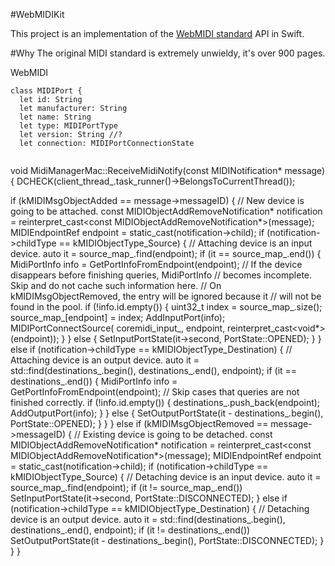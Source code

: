 #WebMIDIKit

This project is an implementation of the [WebMIDI standard](https://www.w3.org/TR/webmidi/) API in Swift.  

#Why
The original MIDI standard is extremely unwieldy, it's over 900 pages.

WebMIDI

```
class MIDIPort {
  let id: String
  let manufacturer: String
  let name: String
  let type: MIDIPortType
  let version: String //?
  let connection: MIDIPortConnectionState
  
```
  
void MidiManagerMac::ReceiveMidiNotify(const MIDINotification* message) {
  DCHECK(client_thread_.task_runner()->BelongsToCurrentThread());

  if (kMIDIMsgObjectAdded == message->messageID) {
    // New device is going to be attached.
    const MIDIObjectAddRemoveNotification* notification =
        reinterpret_cast<const MIDIObjectAddRemoveNotification*>(message);
    MIDIEndpointRef endpoint =
        static_cast<MIDIEndpointRef>(notification->child);
    if (notification->childType == kMIDIObjectType_Source) {
      // Attaching device is an input device.
      auto it = source_map_.find(endpoint);
      if (it == source_map_.end()) {
        MidiPortInfo info = GetPortInfoFromEndpoint(endpoint);
        // If the device disappears before finishing queries, MidiPortInfo
        // becomes incomplete. Skip and do not cache such information here.
        // On kMIDIMsgObjectRemoved, the entry will be ignored because it
        // will not be found in the pool.
        if (!info.id.empty()) {
          uint32_t index = source_map_.size();
          source_map_[endpoint] = index;
          AddInputPort(info);
          MIDIPortConnectSource(
              coremidi_input_, endpoint, reinterpret_cast<void*>(endpoint));
        }
      } else {
        SetInputPortState(it->second, PortState::OPENED);
      }
    } else if (notification->childType == kMIDIObjectType_Destination) {
      // Attaching device is an output device.
      auto it = std::find(destinations_.begin(), destinations_.end(), endpoint);
      if (it == destinations_.end()) {
        MidiPortInfo info = GetPortInfoFromEndpoint(endpoint);
        // Skip cases that queries are not finished correctly.
        if (!info.id.empty()) {
          destinations_.push_back(endpoint);
          AddOutputPort(info);
        }
      } else {
        SetOutputPortState(it - destinations_.begin(), PortState::OPENED);
      }
    }
  } else if (kMIDIMsgObjectRemoved == message->messageID) {
    // Existing device is going to be detached.
    const MIDIObjectAddRemoveNotification* notification =
        reinterpret_cast<const MIDIObjectAddRemoveNotification*>(message);
    MIDIEndpointRef endpoint =
        static_cast<MIDIEndpointRef>(notification->child);
    if (notification->childType == kMIDIObjectType_Source) {
      // Detaching device is an input device.
      auto it = source_map_.find(endpoint);
      if (it != source_map_.end())
        SetInputPortState(it->second, PortState::DISCONNECTED);
    } else if (notification->childType == kMIDIObjectType_Destination) {
      // Detaching device is an output device.
      auto it = std::find(destinations_.begin(), destinations_.end(), endpoint);
      if (it != destinations_.end())
        SetOutputPortState(it - destinations_.begin(), PortState::DISCONNECTED);
    }
  }
}

